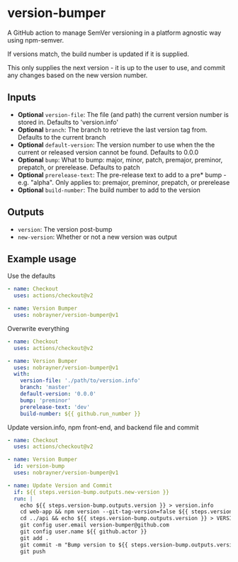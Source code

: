 # version-bumper

A GitHub action to manage SemVer versioning in a platform agnostic way using npm-semver.

If versions match, the build number is updated if it is supplied.

This only supplies the next version - it is up to the user to use, and commit any changes based on the new version number.

## Inputs

- **Optional** `version-file`: The file (and path) the current version number is stored in. Defaults to 'version.info'
- **Optional** `branch`: The branch to retrieve the last version tag from. Defaults to the current branch
- **Optional** `default-version`: The version number to use when the the current or released version cannot be found. Defaults to 0.0.0
- **Optional** `bump`: What to bump: major, minor, patch, premajor, preminor, prepatch, or prerelease. Defaults to patch
- **Optional** `prerelease-text`: The pre-release text to add to a pre* bump - e.g. "alpha". Only applies to: premajor, preminor, prepatch, or prerelease
- **Optional** `build-number`: The build number to add to the version

## Outputs

- `version`: The version post-bump
- `new-version`: Whether or not a new version was output

## Example usage

Use the defaults

```yaml
- name: Checkout
  uses: actions/checkout@v2

- name: Version Bumper
  uses: nobrayner/version-bumper@v1
```

Overwrite everything

```yaml
- name: Checkout
  uses: actions/checkout@v2

- name: Version Bumper
  uses: nobrayner/version-bumper@v1
  with:
    version-file: './path/to/version.info'
    branch: 'master'
    default-version: '0.0.0'
    bump: 'preminor'
    prerelease-text: 'dev'
    build-number: ${{ github.run_number }}
```

Update version.info, npm front-end, and backend file and commit

```yaml
- name: Checkout
  uses: actions/checkout@v2

- name: Version Bumper
  id: version-bump
  uses: nobrayner/version-bumper@v1

- name: Update Version and Commit
  if: ${{ steps.version-bump.outputs.new-version }}
  run: |
    echo ${{ steps.version-bump.outputs.version }} > version.info
    cd web-app && npm version --git-tag-version=false ${{ steps.version-bump.outputs.version }}
    cd ../api && echo ${{ steps.version-bump.outputs.version }} > VERSION
    git config user.email version-bumper@github.com
    git config user.name ${{ github.actor }}
    git add .
    git commit -m "Bump version to ${{ steps.version-bump.outputs.version }}"
    git push
```